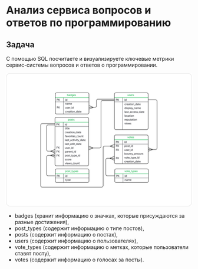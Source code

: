 # Анализ сервиса вопросов и ответов по программированию

## Задача

С помощью SQL посчитаете и визуализируете ключевые метрики сервис-системы вопросов и ответов о программировании. 

![db](https://github.com/IgorRatnikov/portfolio/blob/master/08_sql_advanced/Frame_353_1_1664969703.png)

- badges (хранит информацию о значках, которые присуждаются за разные достижения),
- post_types (содержит информацию о типе постов),
- posts (содержит информацию о постах),
- users (содержит информацию о пользователях),
- vote_types (содержит информацию о метках, которые пользователи ставят посту),
- votes (cодержит информацию о голосах за посты).
